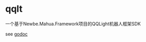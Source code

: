 # qqlt
一个基于Newbe.Mahua.Framework项目的QQLight机器人框架SDK

see [godoc](https://godoc.org/github.com/yguilai/qqlt)
